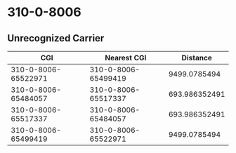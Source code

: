 # 310-0-8006
## Unrecognized Carrier


| CGI | Nearest CGI | Distance |
|-----|-------------|----------|
| 310-0-8006-65522971 | 310-0-8006-65499419 | 9499.0785494 |
| 310-0-8006-65484057 | 310-0-8006-65517337 | 693.986352491 |
| 310-0-8006-65517337 | 310-0-8006-65484057 | 693.986352491 |
| 310-0-8006-65499419 | 310-0-8006-65522971 | 9499.0785494 |
